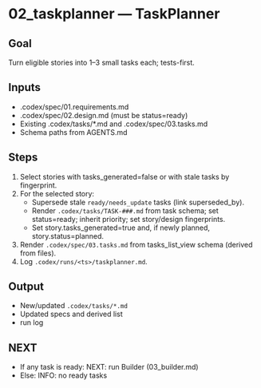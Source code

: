 # 02_taskplanner — TaskPlanner

## Goal
Turn eligible stories into 1–3 small tasks each; tests-first.

## Inputs
- .codex/spec/01.requirements.md
- .codex/spec/02.design.md (must be status=ready)
- Existing .codex/tasks/*.md and .codex/spec/03.tasks.md
- Schema paths from AGENTS.md

## Steps
1) Select stories with tasks_generated=false or with stale tasks by fingerprint.
2) For the selected story:
   - Supersede stale `ready/needs_update` tasks (link superseded_by).
   - Render `.codex/tasks/TASK-###.md` from task schema; set status=ready; inherit priority; set story/design fingerprints.
   - Set story.tasks_generated=true and, if newly planned, story.status=planned.
3) Render `.codex/spec/03.tasks.md` from tasks_list_view schema (derived from files).
4) Log `.codex/runs/<ts>/taskplanner.md`.

## Output
- New/updated `.codex/tasks/*.md`
- Updated specs and derived list
- run log

## NEXT
- If any task is ready: NEXT: run Builder (03_builder.md)
- Else: INFO: no ready tasks

